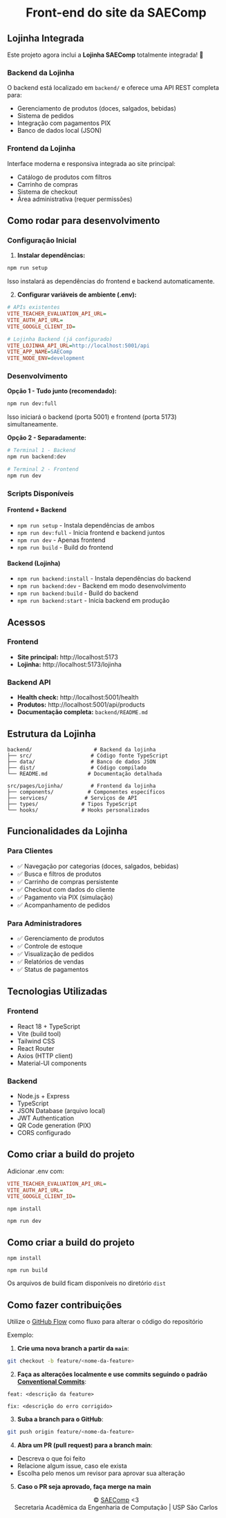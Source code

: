 <h1 align="center">Front-end do site da SAEComp</h1>

## Lojinha Integrada

Este projeto agora inclui a **Lojinha SAEComp** totalmente integrada! 🛒

### Backend da Lojinha
O backend está localizado em `backend/` e oferece uma API REST completa para:
- Gerenciamento de produtos (doces, salgados, bebidas)
- Sistema de pedidos
- Integração com pagamentos PIX
- Banco de dados local (JSON)

### Frontend da Lojinha
Interface moderna e responsiva integrada ao site principal:
- Catálogo de produtos com filtros
- Carrinho de compras
- Sistema de checkout
- Área administrativa (requer permissões)

## Como rodar para desenvolvimento

### Configuração Inicial
1. **Instalar dependências:**
```bash
npm run setup
```
Isso instalará as dependências do frontend e backend automaticamente.

2. **Configurar variáveis de ambiente (.env):**
```ini
# APIs existentes
VITE_TEACHER_EVALUATION_API_URL=
VITE_AUTH_API_URL=
VITE_GOOGLE_CLIENT_ID=

# Lojinha Backend (já configurado)
VITE_LOJINHA_API_URL=http://localhost:5001/api
VITE_APP_NAME=SAEComp
VITE_NODE_ENV=development
```

### Desenvolvimento

**Opção 1 - Tudo junto (recomendado):**
```bash
npm run dev:full
```
Isso iniciará o backend (porta 5001) e frontend (porta 5173) simultaneamente.

**Opção 2 - Separadamente:**
```bash
# Terminal 1 - Backend
npm run backend:dev

# Terminal 2 - Frontend  
npm run dev
```

### Scripts Disponíveis

#### Frontend + Backend
- `npm run setup` - Instala dependências de ambos
- `npm run dev:full` - Inicia frontend e backend juntos
- `npm run dev` - Apenas frontend
- `npm run build` - Build do frontend

#### Backend (Lojinha)
- `npm run backend:install` - Instala dependências do backend
- `npm run backend:dev` - Backend em modo desenvolvimento
- `npm run backend:build` - Build do backend
- `npm run backend:start` - Inicia backend em produção

## Acessos

### Frontend
- **Site principal:** http://localhost:5173
- **Lojinha:** http://localhost:5173/lojinha

### Backend API
- **Health check:** http://localhost:5001/health
- **Produtos:** http://localhost:5001/api/products
- **Documentação completa:** `backend/README.md`

## Estrutura da Lojinha

```
backend/                    # Backend da lojinha
├── src/                   # Código fonte TypeScript
├── data/                  # Banco de dados JSON
├── dist/                  # Código compilado
└── README.md             # Documentação detalhada

src/pages/Lojinha/         # Frontend da lojinha
├── components/           # Componentes específicos
├── services/            # Serviços de API
├── types/              # Tipos TypeScript
└── hooks/              # Hooks personalizados
```

## Funcionalidades da Lojinha

### Para Clientes
- ✅ Navegação por categorias (doces, salgados, bebidas)
- ✅ Busca e filtros de produtos
- ✅ Carrinho de compras persistente
- ✅ Checkout com dados do cliente
- ✅ Pagamento via PIX (simulação)
- ✅ Acompanhamento de pedidos

### Para Administradores
- ✅ Gerenciamento de produtos
- ✅ Controle de estoque
- ✅ Visualização de pedidos
- ✅ Relatórios de vendas
- ✅ Status de pagamentos

## Tecnologias Utilizadas

### Frontend
- React 18 + TypeScript
- Vite (build tool)
- Tailwind CSS
- React Router
- Axios (HTTP client)
- Material-UI components

### Backend
- Node.js + Express
- TypeScript
- JSON Database (arquivo local)
- JWT Authentication
- QR Code generation (PIX)
- CORS configurado

## Como criar a build do projeto
Adicionar .env com:
```ini
VITE_TEACHER_EVALUATION_API_URL=
VITE_AUTH_API_URL=
VITE_GOOGLE_CLIENT_ID=
```

`npm install`

`npm run dev`

## Como criar a build do projeto

`npm install`

`npm run build`

Os arquivos de build ficam disponíveis no diretório `dist`

## Como fazer contribuições
Utilize o [GitHub Flow](https://docs.github.com/en/get-started/using-github/github-flow) como fluxo para alterar o código do repositório

Exemplo:
1. **Crie uma nova branch a partir da `main`**:
```bash
git checkout -b feature/<nome-da-feature>
```
2. **Faça as alterações localmente e use commits seguindo o padrão [Conventional Commits](https://www.conventionalcommits.org/)**:

`feat: <descrição da feature>`

`fix: <descrição do erro corrigido>`

3. **Suba a branch para o GitHub**:
```bash
git push origin feature/<nome-da-feature>
```

4. **Abra um PR (pull request) para a branch main**:
- Descreva o que foi feito
- Relacione algum issue, caso ele exista
- Escolha pelo menos um revisor para aprovar sua alteração

5. **Caso o PR seja aprovado, faça merge na main**

<p align="center"> 
© <a href="mailto:saecomp@usp.br">SAEComp</a> <3 
<br>
Secretaria Acadêmica da Engenharia de Computação | USP São Carlos
</p>

